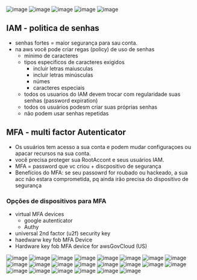 ![image](https://github.com/luane-loureiro/EscolaDaNuvem-AWS/assets/100947092/3aadf260-6824-4290-9385-26247630a819)
![image](https://github.com/luane-loureiro/EscolaDaNuvem-AWS/assets/100947092/1e0d30e7-3fbb-40f7-9031-8937cadc0c5c)
![image](https://github.com/luane-loureiro/EscolaDaNuvem-AWS/assets/100947092/15e4f61b-905a-4485-9a2d-8dd7f204abba)
![image](https://github.com/luane-loureiro/EscolaDaNuvem-AWS/assets/100947092/bde9d28f-1719-4106-913b-d801bde97925)
![image](https://github.com/luane-loureiro/EscolaDaNuvem-AWS/assets/100947092/b6943b3b-2217-4190-8ecd-849cb30aa1ed)
<br>
## IAM - politica de senhas
- senhas fortes = maior segurança para sau conta.
- na aws você pode criar regas (policy) de uso de senhas
  - minimo de caracteres
  - tipos especificos de caracteres exigidos
    - incluir letras maiusculas
    - incluir letras minúsculas
    - númes
    - caracteres especiais
  - todos os usuarios do IAM devem trocar com regularidade suas senhas (password expiration)
  - todos os usuários podesm criar suas próprias senhas
  - não podem usar senhas repetidas
 
## MFA - multi factor Autenticator
- Os usuários tem acesso a sua conta e podem mudar configuraçoes ou apacar recursos na sua conta.
- você precisa proteger sua RootAccont e seus usuários IAM.
- MFA = password que vc criou + discpositivo de segurança
- Benefícios do MFA: se seu passowrd  for roubado ou hackeado, a sua acc não estara comprometida, pq ainda irão precisa do dispositivo de segurança

### Opções de dispositivos para MFA
- virtual MFA devices
    - google autenticator
    - Authy
- universal 2nd factor (u2f) security key
- haedwarw key fob MFA Device
- Hardware key fob MFA device for awsGovCloud (US)

![image](https://github.com/luane-loureiro/EscolaDaNuvem-AWS/assets/100947092/1800a2fd-4ac4-4ed0-bd2c-dfe8b2f1d0a8)
![image](https://github.com/luane-loureiro/EscolaDaNuvem-AWS/assets/100947092/6a0b1669-b091-43a0-8570-6105e3120ebe)
![image](https://github.com/luane-loureiro/EscolaDaNuvem-AWS/assets/100947092/93f56407-f315-4d52-bc2f-c12de8a1d925)
![image](https://github.com/luane-loureiro/EscolaDaNuvem-AWS/assets/100947092/fcfcc388-b389-42c6-901a-4dd7f79a7723)
![image](https://github.com/luane-loureiro/EscolaDaNuvem-AWS/assets/100947092/ea30084b-d169-4ba7-95df-6712ecd3bb7e)
![image](https://github.com/luane-loureiro/EscolaDaNuvem-AWS/assets/100947092/d95dc9b7-762c-4bdd-9266-2e9d2aa759b5)
![image](https://github.com/luane-loureiro/EscolaDaNuvem-AWS/assets/100947092/191cf507-e035-4987-980c-64a35ce028fb)
![image](https://github.com/luane-loureiro/EscolaDaNuvem-AWS/assets/100947092/058e5bb2-6f85-4e31-832a-2e06bd970365)
![image](https://github.com/luane-loureiro/EscolaDaNuvem-AWS/assets/100947092/77d8cdae-1c8c-4e7b-ab01-453331cc7022)
![image](https://github.com/luane-loureiro/EscolaDaNuvem-AWS/assets/100947092/8223ad57-09b4-4aa3-ab1b-02b64fd4841d)
![image](https://github.com/luane-loureiro/EscolaDaNuvem-AWS/assets/100947092/3786ae2e-a145-4b2e-a57a-95b69ef6680d)
![image](https://github.com/luane-loureiro/EscolaDaNuvem-AWS/assets/100947092/c9647fc9-7cd4-44fd-a1c8-d4701415eac4)
![image](https://github.com/luane-loureiro/EscolaDaNuvem-AWS/assets/100947092/66d4ffa8-e0e8-492c-8326-cf33d33bacf5)
![image](https://github.com/luane-loureiro/EscolaDaNuvem-AWS/assets/100947092/bf0121a4-1ac9-4d3e-970d-cf6110282065)
![image](https://github.com/luane-loureiro/EscolaDaNuvem-AWS/assets/100947092/94116186-f214-4578-b706-414ef1bb07c6)
![image](https://github.com/luane-loureiro/EscolaDaNuvem-AWS/assets/100947092/8c7ec8e3-d540-495f-b7d1-4685c14c0a0f)
![image](https://github.com/luane-loureiro/EscolaDaNuvem-AWS/assets/100947092/8bd40751-afe6-4326-b4b9-ffcebf2ce8dc)
![image](https://github.com/luane-loureiro/EscolaDaNuvem-AWS/assets/100947092/34ad6d8e-ea23-4a56-abc7-b48897e8e4a2)
![image](https://github.com/luane-loureiro/EscolaDaNuvem-AWS/assets/100947092/1f8f2998-e881-40e7-8f76-3b5884e139dc)
![image](https://github.com/luane-loureiro/EscolaDaNuvem-AWS/assets/100947092/c7ce53c1-012d-4699-bc46-7d0ea8ab3266)
![image](https://github.com/luane-loureiro/EscolaDaNuvem-AWS/assets/100947092/cc936781-0092-4757-9434-3a2a65c08a2b)
![image](https://github.com/luane-loureiro/EscolaDaNuvem-AWS/assets/100947092/e9d07205-233c-48e1-be84-1d645a611243)



